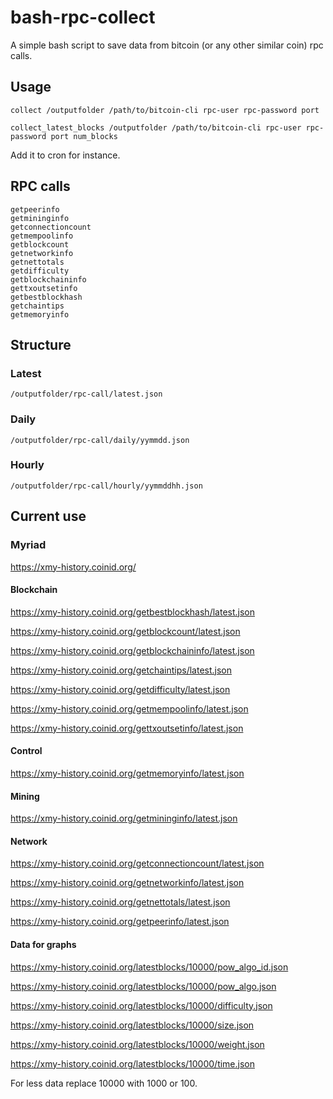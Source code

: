 # bash-rpc-collect

A simple bash script to save data from bitcoin (or any other similar coin) rpc calls.

## Usage

`collect /outputfolder /path/to/bitcoin-cli rpc-user rpc-password port`

`collect_latest_blocks /outputfolder /path/to/bitcoin-cli rpc-user rpc-password port num_blocks`

Add it to cron for instance.

## RPC calls

```
getpeerinfo
getmininginfo
getconnectioncount
getmempoolinfo
getblockcount
getnetworkinfo
getnettotals
getdifficulty
getblockchaininfo
gettxoutsetinfo
getbestblockhash
getchaintips
getmemoryinfo
```

## Structure

### Latest
`/outputfolder/rpc-call/latest.json`

### Daily
`/outputfolder/rpc-call/daily/yymmdd.json`

### Hourly
`/outputfolder/rpc-call/hourly/yymmddhh.json`

## Current use

### Myriad
https://xmy-history.coinid.org/

#### Blockchain

https://xmy-history.coinid.org/getbestblockhash/latest.json

https://xmy-history.coinid.org/getblockcount/latest.json

https://xmy-history.coinid.org/getblockchaininfo/latest.json

https://xmy-history.coinid.org/getchaintips/latest.json

https://xmy-history.coinid.org/getdifficulty/latest.json

https://xmy-history.coinid.org/getmempoolinfo/latest.json

https://xmy-history.coinid.org/gettxoutsetinfo/latest.json

#### Control

https://xmy-history.coinid.org/getmemoryinfo/latest.json

#### Mining

https://xmy-history.coinid.org/getmininginfo/latest.json

#### Network

https://xmy-history.coinid.org/getconnectioncount/latest.json

https://xmy-history.coinid.org/getnetworkinfo/latest.json

https://xmy-history.coinid.org/getnettotals/latest.json

https://xmy-history.coinid.org/getpeerinfo/latest.json

#### Data for graphs

https://xmy-history.coinid.org/latestblocks/10000/pow_algo_id.json

https://xmy-history.coinid.org/latestblocks/10000/pow_algo.json

https://xmy-history.coinid.org/latestblocks/10000/difficulty.json

https://xmy-history.coinid.org/latestblocks/10000/size.json

https://xmy-history.coinid.org/latestblocks/10000/weight.json

https://xmy-history.coinid.org/latestblocks/10000/time.json

For less data replace 10000 with 1000 or 100.

